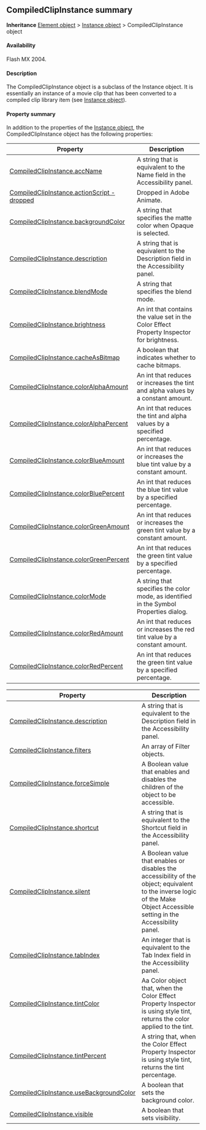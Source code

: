 ## CompiledClipInstance summary

**Inheritance** [Element object](../Element_object/Element_summary.md) > [Instance object](../Instance_object/Instance_summary.md) > CompiledClipInstance object

#### Availability

Flash MX 2004.

#### Description

The CompiledClipInstance object is a subclass of the Instance object. It is essentially an instance of a movie clip that has been converted to a compiled clip library item (see [Instance object](../Instance_object/Instance_summary.md)).

#### Property summary

In addition to the properties of the [Instance object](../Instance_object/Instance_summary.md), the CompiledClipInstance object has the following properties:

| **Property** | **Description** |
| --- | --- |
| [CompiledClipInstance.accName](../CompiledClipInstance_object/CompiledClipInstance.md) | A string that is equivalent to the Name field in the Accessibility panel. |
| [CompiledClipInstance.actionScript - dropped](../CompiledClipInstance_object/CompiledClipInstance1.md) | Dropped in Adobe Animate. |
| [CompiledClipInstance.backgroundColor](../CompiledClipInstance_object/CompiledClipInstance2.md) | A string that specifies the matte color when Opaque is selected. |
| [CompiledClipInstance.description](../CompiledClipInstance_object/CompiledClipInstance15.md) | A string that is equivalent to the Description field in the Accessibility panel. |
| [CompiledClipInstance.blendMode](../CompiledClipInstance_object/CompiledClipInstance3.md) | A string that specifies the blend mode. |
| [CompiledClipInstance.brightness](../CompiledClipInstance_object/CompiledClipInstance4.md) | An int that contains the value set in the Color Effect Property Inspector for brightness. |
| [CompiledClipInstance.cacheAsBitmap](../CompiledClipInstance_object/CompiledClipInstance5.md) | A boolean that indicates whether to cache bitmaps. |
| [CompiledClipInstance.colorAlphaAmount](../CompiledClipInstance_object/CompiledClipInstance6.md) | An int that reduces or increases the tint and alpha values by a constant amount. |
| [CompiledClipInstance.colorAlphaPercent](../CompiledClipInstance_object/CompiledClipInstance7.md) | An int that reduces the tint and alpha values by a specified percentage. |
| [CompiledClipInstance.colorBlueAmount](../CompiledClipInstance_object/CompiledClipInstance8.md) | An int that reduces or increases the blue tint value by a constant amount. |
| [CompiledClipInstance.colorBluePercent](../CompiledClipInstance_object/CompiledClipInstance9.md) | An int that reduces the blue tint value by a specified percentage. |
| [CompiledClipInstance.colorGreenAmount](../CompiledClipInstance_object/CompiledClipInstance10.md) | An int that reduces or increases the green tint value by a constant amount. |
| [CompiledClipInstance.colorGreenPercent](../CompiledClipInstance_object/CompiledClipInstance11.md) | An int that reduces the green tint value by a specified percentage. |
| [CompiledClipInstance.colorMode](../CompiledClipInstance_object/CompiledClipInstance12.md) | A string that specifies the color mode, as identified in the Symbol Properties dialog. |
| [CompiledClipInstance.colorRedAmount](../CompiledClipInstance_object/CompiledClipInstance13.md) | An int that reduces or increases the red tint value by a constant amount. |
| [CompiledClipInstance.colorRedPercent](../CompiledClipInstance_object/CompiledClipInstance14.md) | An int that reduces the green tint value by a specified percentage. |

| **Property** | **Description** |
| --- | --- |
| [CompiledClipInstance.description](../CompiledClipInstance_object/CompiledClipInstance15.md) | A string that is equivalent to the Description field in the Accessibility panel. |
| [CompiledClipInstance.filters](../CompiledClipInstance_object/CompiledClipInstance16.md) | An array of Filter objects. |
| [CompiledClipInstance.forceSimple](../CompiledClipInstance_object/CompiledClipInstance17.md) | A Boolean value that enables and disables the children of the object to be accessible. |
| [CompiledClipInstance.shortcut](../CompiledClipInstance_object/CompiledClipInstance18.md) | A string that is equivalent to the Shortcut field in the Accessibility panel. |
| [CompiledClipInstance.silent](../CompiledClipInstance_object/CompiledClipInstance19.md) | A Boolean value that enables or disables the accessibility of the object; equivalent to the inverse logic of the Make Object Accessible setting in the Accessibility panel. |
| [CompiledClipInstance.tabIndex](../CompiledClipInstance_object/CompiledClipInstance20.md) | An integer that is equivalent to the Tab Index field in the Accessibility panel. |
| [CompiledClipInstance.tintColor](../CompiledClipInstance_object/CompiledClipInstance21.md) | Aa Color object that, when the Color Effect Property Inspector is using style tint, returns the color applied to the tint. |
| [CompiledClipInstance.tintPercent](../CompiledClipInstance_object/CompiledClipInstance22.md) | A string that, when the Color Effect Property Inspector is using style tint, returns the tint percentage. |
| [CompiledClipInstance.useBackgroundColor](../CompiledClipInstance_object/CompiledClipInstance23.md) | A boolean that sets the background color. |
| [CompiledClipInstance.visible](../CompiledClipInstance_object/CompiledClipInstance24.md) | A boolean that sets visibility. |
